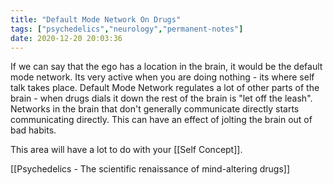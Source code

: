 ```yaml
---
title: "Default Mode Network On Drugs"
tags: ["psychedelics","neurology","permanent-notes"]
date: 2020-12-20 20:03:36
---
```


If we can say that the ego has a location in the brain, it would be the default mode network. Its very active when you are doing nothing - its where self talk takes place. Default Mode Network regulates a lot of other parts of the brain - when drugs dials it down the rest of the brain is "let off the leash". Networks in the brain that don't generally communicate directly starts communicating directly. This can have an effect of jolting the brain out of bad habits.

This area will have a lot to do with your [[Self Concept]].

[[Psychedelics - The scientific renaissance of mind-altering drugs]]
